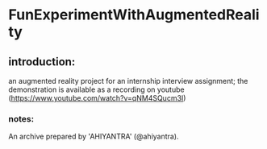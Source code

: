 # FunExperimentWithAugmentedReality

## introduction:

an augmented reality project for an internship interview assignment; the demonstration is available as a recording on youtube (https://www.youtube.com/watch?v=qNM4SQucm3I)

### notes:

An archive prepared by 'AHIYANTRA' (@ahiyantra).